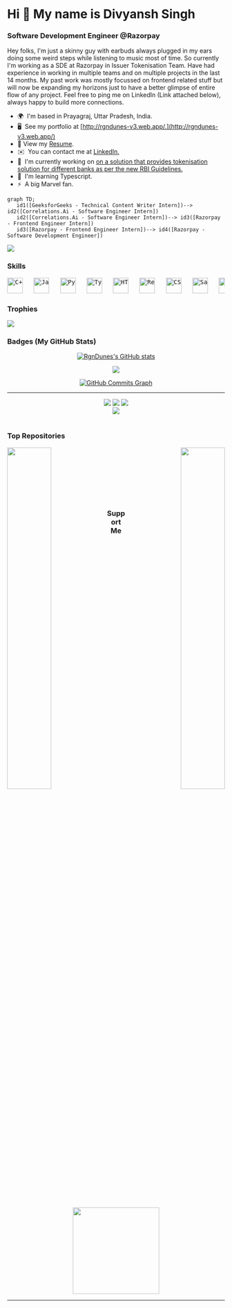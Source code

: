 # Hi 👋 My name is Divyansh Singh

### Software Development Engineer @Razorpay

Hey folks, I'm just a skinny guy with earbuds always plugged in my ears doing some weird steps while listening to music most of time. So currently I'm working as a SDE at Razorpay in Issuer Tokenisation Team. Have had experience in working in multiple teams and on multiple projects in the last 14 months. My past work was mostly focussed on frontend related stuff but will now be expanding my horizons just to have a better glimpse of entire flow of any project. Feel free to ping me on LinkedIn (Link attached below), always happy to build more connections.


- 🌍  I'm based in Prayagraj, Uttar Pradesh, India.
- 🖥️  See my portfolio at [http://rgndunes-v3.web.app/.](http://rgndunes-v3.web.app/)
- 📄  View my [Resume](./Resume.pdf).
- ✉️  You can contact me at [LinkedIn.](https://www.linkedin.com/in/rgndunes)
- 🚀  I'm currently working on [on a solution that provides tokenisation solution for different banks as per the new RBI Guidelines.](http://rbi.org.in/Scripts/NotificationUser.aspx?Id=12159&Mode=0)
- 🧠  I'm learning Typescript.
- ⚡  A big Marvel fan.

```mermaid
graph TD;
   id1([GeeksforGeeks - Technical Content Writer Intern])--> id2([Correlations.Ai - Software Engineer Intern])
   id2([Correlations.Ai - Software Engineer Intern])--> id3([Razorpay - Frontend Engineer Intern])
   id3([Razorpay - Frontend Engineer Intern])--> id4([Razorpay - Software Development Engineer])
```

<a href="https://www.github.com/RgnDunes" target="_blank" rel="noreferrer"><img
src="https://img.shields.io/github/followers/RgnDunes?logo=github&style=for-the-badge&color=0891b2&labelColor=1c1917" /></a>

### Skills

<p align="left">
<pre>
<a href="https://docs.microsoft.com/en-us/cpp/?view=msvc-170" target="_blank" rel="noreferrer"><img src="https://raw.githubusercontent.com/danielcranney/readme-generator/main/public/icons/skills/cplusplus-colored.svg" width="36" height="36" alt="C++" /></a>   <a href="https://developer.mozilla.org/en-US/docs/Web/JavaScript" target="_blank" rel="noreferrer"><img src="https://raw.githubusercontent.com/danielcranney/readme-generator/main/public/icons/skills/javascript-colored.svg" width="36" height="36" alt="Javascript" /></a>   <a href="https://www.python.org/" target="_blank" rel="noreferrer"><img src="https://raw.githubusercontent.com/danielcranney/readme-generator/main/public/icons/skills/python-colored.svg" width="36" height="36" alt="Python" /></a>   <a href="https://www.typescriptlang.org/" target="_blank" rel="noreferrer"><img src="https://raw.githubusercontent.com/danielcranney/readme-generator/main/public/icons/skills/typescript-colored.svg" width="36" height="36" alt="Typescript" /></a>   <a href="https://developer.mozilla.org/en-US/docs/Glossary/HTML5" target="_blank" rel="noreferrer"><img src="https://raw.githubusercontent.com/danielcranney/readme-generator/main/public/icons/skills/html5-colored.svg" width="36" height="36" alt="HTML5" /></a>   <a href="https://reactjs.org/" target="_blank" rel="noreferrer"><img src="https://raw.githubusercontent.com/danielcranney/readme-generator/main/public/icons/skills/react-colored.svg" width="36" height="36" alt="React" /></a>   <a href="https://www.w3.org/TR/CSS/#css" target="_blank" rel="noreferrer"><img src="https://raw.githubusercontent.com/danielcranney/readme-generator/main/public/icons/skills/css3-colored.svg" width="36" height="36" alt="CSS3" /></a>   <a href="https://sass-lang.com/" target="_blank" rel="noreferrer"><img src="https://raw.githubusercontent.com/danielcranney/readme-generator/main/public/icons/skills/sass-colored.svg" width="36" height="36" alt="Sass" /></a>   <a href="https://getbootstrap.com/" target="_blank" rel="noreferrer"><img src="https://raw.githubusercontent.com/danielcranney/readme-generator/main/public/icons/skills/bootstrap-colored.svg" width="36" height="36" alt="Bootstrap" /></a>   <a href="https://mui.com/" target="_blank" rel="noreferrer"><img src="https://raw.githubusercontent.com/danielcranney/readme-generator/main/public/icons/skills/materialui-colored.svg" width="36" height="36" alt="Material UI" /></a>   <a href="https://redux.js.org/" target="_blank" rel="noreferrer"><img src="https://raw.githubusercontent.com/danielcranney/readme-generator/main/public/icons/skills/redux-colored.svg" width="36" height="36" alt="Redux" /></a>   <a href="https://firebase.google.com/" target="_blank" rel="noreferrer"><img src="https://raw.githubusercontent.com/danielcranney/readme-generator/main/public/icons/skills/firebase-colored.svg" width="36" height="36" alt="Firebase" /></a>   <a href="https://www.heroku.com/" target="_blank" rel="noreferrer"><img src="https://raw.githubusercontent.com/danielcranney/readme-generator/main/public/icons/skills/heroku-colored.svg" width="36" height="36" alt="Heroku" /></a>   <a href="https://flask.palletsprojects.com/en/2.0.x/" target="_blank" rel="noreferrer"><img src="https://raw.githubusercontent.com/danielcranney/readme-generator/main/public/icons/skills/flask-colored.svg" width="36" height="36" alt="Flask" /></a>
</pre>
</p>


### Trophies

<img src="https://github-profile-trophy.vercel.app/?username=rgndunes"/>


### Badges (My GitHub Stats)

<div align="center">
<a href="http://www.github.com/RgnDunes"><img src="https://github-readme-stats.vercel.app/api?username=RgnDunes&show_icons=true&hide=&count_private=true&title_color=ef4444&text_color=ffffff&icon_color=f97316&bg_color=27272a&hide_border=true&show_icons=true" alt="RgnDunes's GitHub stats" /></a>

<a href="http://www.github.com/RgnDunes"><img src="https://github-readme-streak-stats.herokuapp.com/?user=RgnDunes&stroke=ffffff&background=27272a&ring=ef4444&fire=ef4444&currStreakNum=ffffff&currStreakLabel=ef4444&sideNums=ffffff&sideLabels=ffffff&dates=ffffff&hide_border=true" /></a>

<a href="http://www.github.com/RgnDunes"><img src="https://activity-graph.herokuapp.com/graph?username=RgnDunes&bg_color=27272a&color=ffffff&line=f97316&point=ffffff&area_color=27272a&area=true&hide_border=true&custom_title=GitHub%20Commits%20Graph" alt="GitHub Commits Graph" /></a>

<hr/>

<img src="https://github-profile-summary-cards.vercel.app/api/cards/profile-details?username=RgnDunes&theme=monokai" />

<img src="https://github-profile-summary-cards.vercel.app/api/cards/repos-per-language?username=RgnDunes&theme=monokai"/>

<img src="https://github-profile-summary-cards.vercel.app/api/cards/most-commit-language?username=RgnDunes&theme=monokai"/>
</div>


<div align="center">
   <img src="https://cr-skills-chart-widget.azurewebsites.net/api/api?username=RgnDunes&bg=white&skills=C,C%2B%2B,CSS,HTML,JSON,Java,Javascript,Python,TypeScript"/>
</div>


<br />

### Top Repositories

<div width="100%" align="center"><a href="https://github.com/RgnDunes/CovidCare-Commodity-Distribution-and-Billing-System-CoVID-19" align="left"><img align="left" width="45%" src="https://github-readme-stats.vercel.app/api/pin/?username=RgnDunes&repo=CovidCare-Commodity-Distribution-and-Billing-System-CoVID-19&title_color=0891b2&text_color=ffffff&icon_color=0891b2&bg_color=1c1917&hide_border=true&locale=en" /></a><a href="https://github.com/RgnDunes/Portfolio-v3" align="right"><img align="right" width="45%" src="https://github-readme-stats.vercel.app/api/pin/?username=RgnDunes&repo=Portfolio-v3&title_color=0891b2&text_color=ffffff&icon_color=0891b2&bg_color=1c1917&hide_border=true&locale=en" /></a></div><br /><br /><br /><br /><br /><br />

<br/>
<div align="center">
<h3> Support Me</h3>
<a href="https://www.buymeacoffee.com/rgndunes"><img src="https://cdn.buymeacoffee.com/buttons/v2/default-yellow.png" width="200" /></a>
</div>


---
